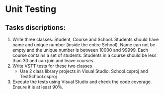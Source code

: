 # Unit Testing

## Tasks discriptions:

1. Write three classes: Student, Course and School. Students should have name and unique number (inside the entire School). Name can not be empty and the unique number is between 10000 and 99999. Each course contains a set of students. Students in a course should be less than 30 and can join and leave courses.
2. Write VSTT tests for these two classes
	- Use 2 class library projects in Visual Studio: School.csproj and TestSchool.csproj
3. Execute the tests using Visual Studio and check the code coverage. Ensure it is at least 90%.